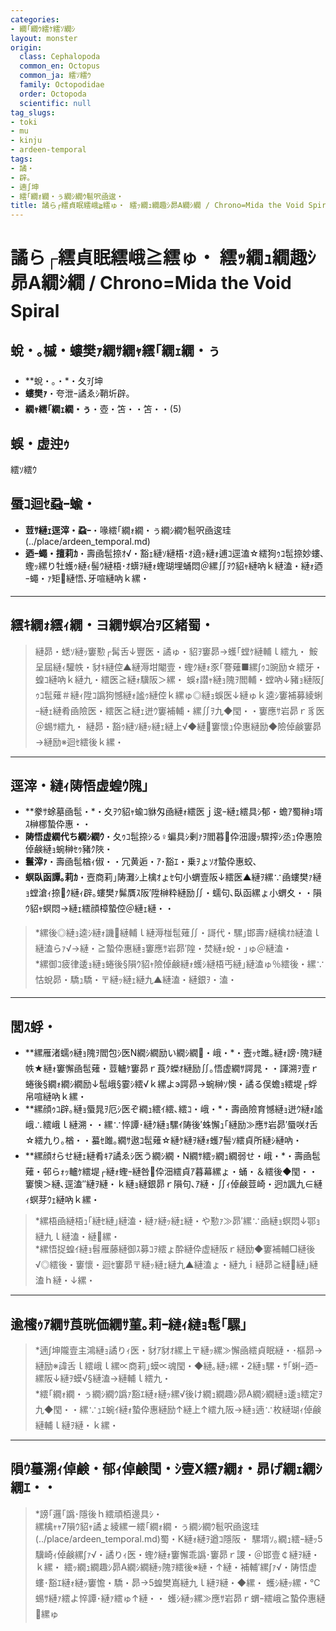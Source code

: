 ```yaml
---
categories:
- 繝｢繝ｳ繧ｹ繧ｿ繝ｼ
layout: monster
origin:
  class: Cephalopoda
  common_en: Octopus
  common_ja: 繧ｿ繧ｳ
  family: Octopodidae
  order: Octopoda
  scientific: null
tag_slugs:
- toki
- mu
- kinju
- ardeen-temporal
tags:
- 譎・
- 辟｡
- 遖∫坤
- 繧｢繝ｫ繝・ぅ繝ｼ繝ｳ髱呎凾逡・
title: 譎ら┌繧貞眠繧峨≧繧ゅ・ 繧ｯ繝ｭ繝趣ｼ昴Α繝ｼ繝 / Chrono=Mida the Void Spiral
---
```


# 譎ら┌繧貞眠繧峨≧繧ゅ・ 繧ｯ繝ｭ繝趣ｼ昴Α繝ｼ繝 / Chrono=Mida the Void Spiral

## 蛻・｡槭・螻樊ｧ繝ｻ繝ｬ繧｢繝ｪ繝・ぅ
* **蛻・｡・*・夂ｦ∫坤  
* **螻樊ｧ**・夸泄ｰ譎ゑｼ鞘圻辟｡  
* **繝ｬ繧｢繝ｪ繝・ぅ**・壺・笘・・笘・・(5)

## 蜈・虚迚ｩ
繧ｿ繧ｳ

## 蜃ｺ迴ｾ蝨ｰ蝓・
* **荳ｻ縺ｪ逕滓・蝨ｰ**・喙繧｢繝ｫ繝・ぅ繝ｼ繝ｳ髱呎凾逡珪(../place/ardeen_temporal.md)  
* **迺ｰ蠅・擅莉ｶ**・壽凾髢捺ｵ√・豁ｪ縺ｿ縺梧･ｵ遶ｯ縺ｫ逋ｺ逕溘☆繧狗ｩｺ髢捺妙螻､蟶ｯ縲り牡蠖ｩ縺ｨ髻ｳ縺梧･ｵ蠎ｦ縺ｫ蟶瑚埋蛹悶＠縲∬ｦｳ貂ｬ縺吶ｋ縺溘・縺ｫ迺ｰ蠅・ｧ矩縺悟､牙喧縺吶ｋ縲・

---

## 繧ｷ繝ｫ繧ｨ繝・ヨ繝ｻ螟冶ｦ区緒蜀・
> 縺昴・蟋ｿ縺ｯ窶懃┌髯舌↓豐医・譎ゅ・貂ｦ窶昴→蠖｢螳ｹ縺輔ｌ繧九・ 
> 鮟呈屆縺ｨ驩帙・豺ｷ縺倥▲縺溽坩閹壹・蟶ｸ縺ｫ豕｢謇薙■縲∫ｩｺ豌励☆繧牙・蝗ｺ縺吶ｋ縺九・繧医≧縺ｫ驥阪＞縲・ 
> 蜈ｫ譛ｬ縺ｮ隗ｦ閻輔・螳吶↓豬ｮ縺阪∫ｩｺ髢薙＃縺ｨ陞ｺ譌狗憾縺ｫ謐ｩ縺倥ｋ縲ゅ◎縺ｮ蜈医↓縺ゅｋ逵ｼ窶補募綾蜊ｰ縺ｪ縺肴凾險医・繧医≧縺ｪ迸ｳ窶補輔・縲∬ｦ九◆閠・・窶應ｻ岩昴ｒ豸医＠蜴ｻ繧九・ 
> 縺昴・豁ｩ縺ｿ縺ｯ縺ｪ縺上√◆縺窶懷ｭ伜惠縺励◆險倬鹸窶昴→縺励※迴ｾ繧後ｋ縲・

---

## 逕滓・縺ｨ陦悟虚蝗ｳ隗｣
* **豢ｻ蜍墓凾髢・*・夊ｦｳ貂ｬ蝓ｺ貅匁凾縺ｫ繧医ｊ逡ｰ縺ｪ繧具ｼ郁・蟾ｱ蜀榊ｮ壻ｽ榊梛蟄伜惠・・ 
* **陦悟虚繝代ち繝ｼ繝ｳ**・夂ｩｺ髢捺ｼる♀蝙具ｼ剰ｧｦ閻暮伜沺謾ｯ驟搾ｼ丞ｭ伜惠險倬鹸縺ｮ蜿榊ｾｩ豬ｸ陜・ 
* **鬟滓ｧ**・壽凾髢楢ｨ俶・・冗黄逅・ｱ･豁ｴ・乗ｦょｿｵ蟄伜惠蛟､  
* **螟臥函譚｡莉ｶ**・壼商莉｣陦灘ｼ上檎ｵょｾ句小蝟壹阪↓繧医▲縺ｦ縲∵凾螻樊ｧ縺ｮ螳滄ｨ捺ｸ縺ｨ辟｡螻樊ｧ髴贋ｽ阪′陞榊粋縺励∬・蠕句､臥函縲ょ小蝟夊・・隕ｳ貂ｬ螟悶→縺ｪ繧顔樟蟄倥＠縺ｪ縺・・

> *縲後◎縺ｮ逵ｼ縺ｫ譏縺輔ｌ縺溽椪髢薙∬・謌代・騾｣邯壽ｧ縺檎ｵｶ縺溘ｌ縺溘らｧ√→縺・≧蟄伜惠縺ｮ窶應ｻ岩昴′隍・焚縺ｫ蛻・｣ゅ＠縺溘・  
> *縲御ｺ疲律逶ｮ縺ｮ蜷後§隕ｳ貂ｬ險倬鹸縺ｫ蠖ｼ縺梧丐縺｣縺溘ゅ％繧後・縲∵怙蛻昴・驕ｭ驕・〒縺ｯ縺ｪ縺九▲縺溘・縺銀ｦ・溘・

---

## 閭ｽ蜉・
* **縲雁渚蠕ｩ縺ｮ隗ｦ閻包ｼ医Ν繝ｼ繝励い繝ｼ繝・峨・*・壼ｯｾ雎｡縺ｫ謗･隗ｦ縺帙★縺ｫ窶懈凾髢薙・荳轤ｹ窶昴ｒ莨ｸ蠑ｵ縺励∬｡悟虚繝ｻ諤晁・・諢溯ｦ壹ｒ蜷後§繝ｫ繝ｼ繝励↓髢峨§霎ｼ繧√ｋ縲よэ諤昴→蜿榊ｿ懊・譎る俣蟾ｮ繧堤┌蜉帛喧縺吶ｋ縲・ 
* **縲顔ｩｺ辟｡縺ｮ蜃晁ｦ厄ｼ医ぞ繝ｭ繧ｲ繧､繧ｺ・峨・*・壽凾險育憾縺ｮ迸ｳ縺ｫ謐峨∴繧峨ｌ縺溯・・縲∵悴譚･縺ｸ縺ｮ騾ｲ陦後′蛛懈ｭ｢縺励≫應ｻ岩昴′蜃咲ｵ舌☆繧九り｡楢・・蟇ｾ雎｡繝ｻ遨ｺ髢薙☆縺ｹ縺ｦ縺ｫ蠖ｱ髻ｿ繧貞所縺ｼ縺吶・ 
* **縲顔ｵらせ縺ｪ縺肴ｷｱ譎ゑｼ医う繝ｼ繝・Ν繝ｻ繧ｯ繝ｭ繝弱せ・峨・*・壽凾髢薙・邨らｫｯ轤ｹ繧堤┌縺ｫ蟶ｰ縺咎伜沺繧貞ｱ暮幕縲ょ・蛹・＆繧後◆閠・・窶懊＞縺､逕溘″縺ｦ縺・ｋ縺ｮ縺銀昴ｒ隕句､ｱ縺・∬ｨ倬鹸荳崎・迥ｶ諷九∈縺ｨ螟芽ｳｪ縺吶ｋ縲・

> *縲梧凾縺梧ｭ｢縺ｾ縺｣縺溘・縺ｧ縺ｯ縺ｪ縺・や懃ｧ≫昴′縲∵凾縺ｮ螟悶↓鄂ｮ縺九ｌ縺溘・縺縲・  
> *縲悟捉蝗ｲ縺ｮ髫雁藤縺御ｽ募ｺｦ繧ょ酔縺伜虚縺阪ｒ縺励◆窶補輔□縺後√◎繧後・窶懷・迴ｾ窶昴〒縺ｯ縺ｪ縺九▲縺溘ょ・縺九ｉ縺昴≧縺縺｣縺溘ｈ縺・↓縲・

---

## 逾櫁ｩｱ繝ｻ莨晄価繝ｻ菫｡莉ｰ縺ｨ縺ｮ髢｢騾｣
> *遖∫坤隴壹主鴻縺ｮ譎りｨ医・豺ｱ豺ｵ縲上〒縺ｯ縲≫懈凾繧貞眠縺・･樞昴→縺励※諱舌ｌ繧峨ｌ縲∝商莉｣蟆∝魂閠・◆縺｡縺ｯ縲・2縺ｮ騾・ｻ｢蜊ｰ迺ｰ縲阪↓縺ｦ蟆√§縺溘→縺輔ｌ繧九・  
> *繧｢繝ｫ繝・ぅ繝ｼ繝ｳ譌ｧ豁ｴ縺ｫ縺ｯ縲√後け繝ｭ繝趣ｼ昴Α繝ｼ繝縺ｮ逶ｮ繧定ｦ九◆閠・・縲∵ｭｴ蜿ｲ縺ｫ蟄伜惠縺励↑縺上↑繧九阪→縺ｮ遖∵枚縺瑚ｨ倬鹸縺輔ｌ縺ｦ縺・ｋ縲・

---

## 隕ｳ蟇溯ｨ倬鹸・郁ｨ倬鹸閠・ｼ壹Χ繧ｧ繝ｫ・昴げ繝ｪ繝ｼ繝ｴ・・

> *謗｢邏｢譌･隱後ｈ繧頑栢邊具ｼ・  
> 縲檎ｬｬ7隕ｳ貂ｬ譎ょ綾縲ー繧｢繝ｫ繝・ぅ繝ｼ繝ｳ髱呎凾逡珪(../place/ardeen_temporal.md)蜀・Κ縺ｫ縺ｦ遒ｺ隱阪・ 
> 騾壻ｿ｡繝ｭ繧ｰ縺ｯ5驥崎ｨ倬鹸縲∫ｧ√・譎りｨ医・蟶ｸ縺ｫ窶懈乖譌･窶昴ｒ謖・＠邯壹￠縺ｦ縺・ｋ縲・ 
> 繧ｯ繝ｭ繝趣ｼ昴Α繝ｼ繝縺ｯ隗ｦ繧後※縺・↑縺・補輔′縲∫ｧ√・陦悟虚螻･豁ｴ縺ｫ縺ｯ窶憺・驕・昴→5蝗樊嶌縺九ｌ縺ｦ縺・◆縲・ 
> 蠖ｼ縺ｯ縲・℃蜴ｻ縺ｧ繧よ悴譚･縺ｧ繧ゅ↑縺・・ 
> 蠖ｼ縺ｯ縲≫應ｻ岩昴ｒ蝟ｰ繧峨≧蟄伜惠縺縲ゅ